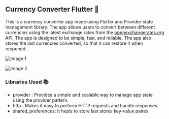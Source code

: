 ## Currency Converter Flutter 💱
This is a currency converter app made using Flutter and Provider state management library. The app allows users to convert between different currencies using the latest exchange rates from the [openexchangerates.org](openexchangerates.org) API. The app is designed to be simple, fast, and reliable. The app also stores the last currencies converted, so that it can restore it when reopened.


![Image 1](https://github.com/Souptik-Coder/Currency-Converter-Flutter/assets/69388347/ef7f1b43-d258-409f-9833-3c0e6ba6b59c)


![Image 2](https://github.com/Souptik-Coder/Currency-Converter-Flutter/assets/69388347/73a38e0b-3fa5-466b-ac18-56d223bd94da)

### Libraries Used 📚

* provider : Provides a simple and scalable way to manage app state using the provider pattern.
* http : Makes it easy to perform HTTP requests and handle responses.
* shared_preferences: It hepls to store last  stores key-value paires
